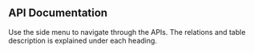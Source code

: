 ## API Documentation

Use the side menu to navigate through the APIs.
The relations and table description is explained under each heading.